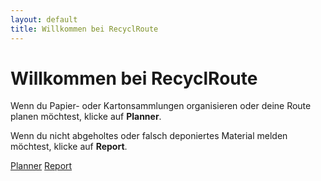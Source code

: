 ```yaml
---
layout: default
title: Willkommen bei RecyclRoute
---
```


<div class="content-box">
  <h1>Willkommen bei RecyclRoute</h1>
  <p>Wenn du Papier- oder Kartonsammlungen organisieren oder deine Route planen möchtest, klicke auf <strong>Planner</strong>.</p>
  <p>Wenn du nicht abgeholtes oder falsch deponiertes Material melden möchtest, klicke auf <strong>Report</strong>.</p>
  <div class="button-container">
    <a href="planner.html" class="planner">Planner</a>
    <a href="report.html" class="report">Report</a>
  </div>
</div>
